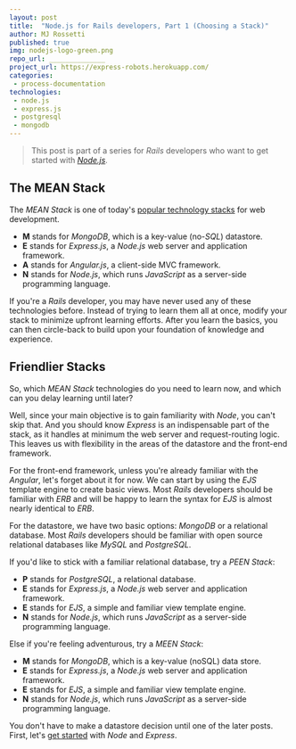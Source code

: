 ```yaml
---
layout: post
title:  "Node.js for Rails developers, Part 1 (Choosing a Stack)"
author: MJ Rossetti
published: true
img: nodejs-logo-green.png
repo_url: ______________
project_url: https://express-robots.herokuapp.com/
categories:
 - process-documentation
technologies:
 - node.js
 - express.js
 - postgresql
 - mongodb
---
```


> This post is part of a series for *Rails* developers who want to get started with [*Node.js*](https://nodejs.org/en/).

## The MEAN Stack

The *MEAN Stack* is one of today's [popular technology stacks](http://techstacks.io/) for web development.

  + **M** stands for *MongoDB*, which is a key-value (no-*SQL*) datastore.
  + **E** stands for *Express.js*, a *Node.js* web server and application framework.
  + **A** stands for *Angular.js*, a client-side MVC framework.
  + **N** stands for *Node.js*, which runs *JavaScript* as a server-side programming language.

If you're a *Rails* developer, you may have never used any of these technologies before.
 Instead of trying to learn them all at once, modify your stack to minimize upfront learning efforts. After you learn the basics, you can then circle-back to build upon your foundation of knowledge and experience.

## Friendlier Stacks

So, which *MEAN Stack* technologies do you need to learn now, and which can you delay learning until later?

Well, since your main objective is to gain familiarity with *Node*, you can't skip that.
 And you should know *Express* is an indispensable part of the stack, as it handles at minimum the web server and request-routing logic.
 This leaves us with flexibility in the areas of the datastore and the front-end framework.

For the front-end framework, unless you're already familiar with the *Angular*, let's forget about it for now.
 We can start by using the *EJS* template engine to create basic views.
  Most *Rails* developers should be familiar with *ERB* and will be happy to learn the syntax for *EJS* is almost nearly identical to *ERB*.

For the datastore, we have two basic options: *MongoDB* or a relational database. Most *Rails* developers should be familiar with open source relational databases like *MySQL* and *PostgreSQL*.

If you'd like to stick with a familiar relational database, try a *PEEN Stack*:

  + **P** stands for *PostgreSQL*, a relational database.
  + **E** stands for *Express.js*, a *Node.js* web server and application framework.
  + **E** stands for *EJS*, a simple and familiar view template engine.
  + **N** stands for *Node.js*, which runs *JavaScript* as a server-side programming language.


Else if you're feeling adventurous, try a *MEEN Stack*:

  + **M** stands for *MongoDB*, which is a key-value (noSQL) data store.
  + **E** stands for *Express.js*, a *Node.js* web server and application framework.
  + **E** stands for *EJS*, a simple and familiar view template engine.
  + **N** stands for *Node.js*, which runs *JavaScript* as a server-side programming language.

You don't have to make a datastore decision until one of the later posts.
 First, let's [get started](/process-documentation/2016/04/09/node-for-rails-developers-part-2-node-and-express/) with *Node* and *Express*.
